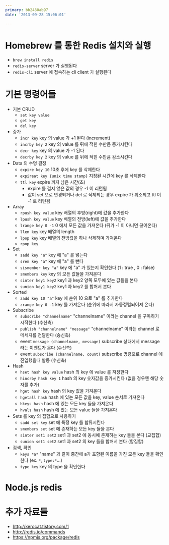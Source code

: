 ```yaml
---
primary: bb2430ab97
date: '2013-09-28 15:06:01'

---
```


# Homebrew 를 통한 Redis 설치와 실행

- `brew install redis`
- `redis-server` server 가 실행된다
- `redis-cli` server 에 접속하는 cli client 가 실행된다

# 기본 명령어들
- 기본 CRUD
	- `set key value`
	- `get key`
	- `del key`
- 증가
	- `incr key` key 의 value 가 +1 된다 (increment)
	- `incrby key 2` key 의 value 를 뒤에 적힌 수만큼 증가시킨다
	- `decr key` key 의 value 가 -1 된다
	- `decrby key 2` key 의 value 를 뒤에 적힌 수만큼 감소시킨다
- Data 의 수명 결정
	- `expire key 10` 10초 후에 key 를 삭제한다
	- `expireat key {unix time stamp}` 지정된 시간에 key 를 삭제한다
	- `ttl key` expire 까지 남은 시간(초) 
		- expire 를 걸지 않은 값의 경우 -1 이 리턴됨
		- 값이 set 으로 변경되거나 del 로 삭제되는 경우 expire 가 취소되고 ttl 이 -1 로 리턴됨
- Array
	- `rpush key value` key 배열의 후방(right)에 값을 추가한다
	- `lpush key value` key 배열의 전방(left)에 값을 추가한다
	- `lrange key 0 -1` 0 에서 모든 값을 가져온다 (뒤가 -1 이 아니면 끊어온다)
	- `llen key` key 배열의 length
	- `lpop key` key 배열의 전방값을 하나 삭제하며 가져온다
	- `rpop key`
- Set
	- `sadd key "a"` key 에 "a" 를 넣는다
	- `srem key "a"` key 에 "a" 를 뺀다
	- `sismember key "a"` key 에 "a" 가 있는지 확인한다 (1 : true , 0 : false)
	- `smembers key` key 의 모든 값들을 가져온다
	- `sinter key1 key2` key1 과 key2 양쪽 모두에 있는 값들을 본다
	- `sunion key1 key2` key1 과 key2 를 합쳐서 본다
- Sorted
	- `zadd key 10 "a"` key 에 순위 10 으로 "a" 를 추가한다
	- `zrange key 0 -1` key 를 가져온다 (순위에 따라서 자동정렬되어져 온다)
- Subscribe
	- `subscribe "channelname"` "channelname" 이라는 channel 을 구독하기 시작한다 (수신측)
	- `publish "channelname" "message"` "channelname" 이라는 channel 로 메세지를 전달한다 (송신측)
	- event `message (channelname, message)` subscribe 상태에서 message 라는 이벤트가 온다 (수신측)
	- event `subscribe (channelname, count)` subscribe 명령으로 channel 에 진입했을때 발동 (수신측)
- Hash
	- `hset hash key value` hash 의 key 에 value 를 저장한다
	- `hincrby hash key 1` hash 의 key 숫자값을 증가시킨다 (없을 경우엔 해당 숫자를 추가)
	- `hget hash key` hash 의 key 값을 가져온다
	- `hgetall hash` hash 에 있는 모든 값을 key, value 순서로 가져온다
	- `hkeys hash` hash 에 있는 모든 key 들을 가져온다
	- `hvals hash` hash 에 있는 모든 value 들을 가져온다
- Sets 를 key 의 집합으로 사용하기
	- `sadd set key` set 에 특정 key 를 합류시킨다
	- `smembers set` set 에 존재하는 모든 key 들을 본다
	- `sinter set1 set2` set1 과 set2 에 동시에 존재하는 key 들을 본다 (교집합)
	- `sunion set1 set2` set1 과 set2 의 key 들을 합쳐서 본다 (합집합)
- 검색, 확인
	- `keys *a*` "name" 과 같이 중간에 a가 포함된 이름을 가진 모든 key 들을 확인한다 (ex. `*`, `type:*`...)
	- `type key` key 의 type 을 확인한다

# Node.js redis



# 추가 자료들
- <http://kerocat.tistory.com/1>
- <http://redis.io/commands>
- <https://npmjs.org/package/redis>
	


